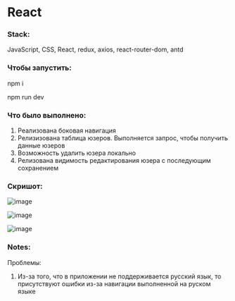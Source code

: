 # React

### Stack:
JavaScript, CSS, React, redux, axios, react-router-dom, antd

### Чтобы запустить:
npm i

npm run dev

### Что было выполнено:
1) Реализована боковая навигация
2) Релизизована таблица юзеров. Выполняется запрос, чтобы получить данные юзеров
3) Возможность удалить юзера локально
4) Релизована видимость редактирования юзера с последующим сохранением 

### Скришот:
![image](https://github.com/LinaKv/clientsList/assets/107919324/1f08cb3a-8b8d-4af1-8116-4624793b5a22)


![image](https://github.com/LinaKv/clientsList/assets/107919324/2e7e0629-49c1-4cd0-8c27-fb06d9c1b747)

![image](https://github.com/LinaKv/clientsList/assets/107919324/f0dd3f22-2457-4a1a-a990-d9ee86926798)





### Notes:
Проблемы:
1) Из-за того, что в приложении не поддерживается русский язык, то присутствуют ошибки из-за навигации выполненной на руском языке

